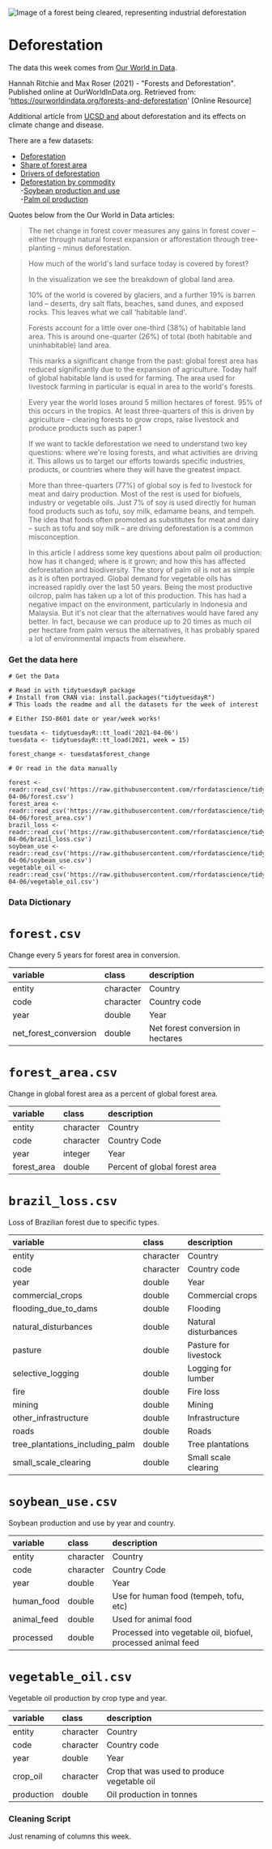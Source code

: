 ![Image of a forest being cleared, representing industrial deforestation](https://ucsdnews.ucsd.edu/news_uploads/deforestation-2.jpg)

# Deforestation

The data this week comes from [Our World in Data](https://ourworldindata.org/forests-and-deforestation).

Hannah Ritchie and Max Roser (2021) - "Forests and Deforestation". Published online at OurWorldInData.org. Retrieved from: 'https://ourworldindata.org/forests-and-deforestation' [Online Resource]

Additional article from [UCSD and](https://ucsdnews.ucsd.edu/feature/deforestation-drives-disease-climate-change-and-its-happening-at-a-rapid-rate) about deforestation and its effects on climate change and disease.

There are a few datasets:  

- [Deforestation](https://ourworldindata.org/deforestation)  
- [Share of forest area](https://ourworldindata.org/forest-area)  
- [Drivers of deforestation](https://ourworldindata.org/drivers-of-deforestation)  
- [Deforestation by commodity](https://ourworldindata.org/grapher/deforestation-by-commodity)  
-[Soybean production and use](https://ourworldindata.org/soy)  
-[Palm oil production](https://ourworldindata.org/palm-oil)  

Quotes below from the Our World in Data articles:

> The net change in forest cover measures any gains in forest cover – either through natural forest expansion or afforestation through tree-planting – minus deforestation.

> How much of the world's land surface today is covered by forest?
> 
> In the visualization we see the breakdown of global land area.
> 
> 10% of the world is covered by glaciers, and a further 19% is barren land – deserts, dry salt flats, beaches, sand dunes, and exposed rocks. This leaves what we call ‘habitable land'. 
>
> Forests account for a little over one-third (38%) of habitable land area. This is around one-quarter (26%) of total (both habitable and uninhabitable) land area.
>
> This marks a significant change from the past: global forest area has reduced significantly due to the expansion of agriculture. Today half of global habitable land is used for farming. The area used for livestock farming in particular is equal in area to the world's forests.

> Every year the world loses around 5 million hectares of forest. 95% of this occurs in the tropics. At least three-quarters of this is driven by agriculture – clearing forests to grow crops, raise livestock and produce products such as paper.1
> 
> If we want to tackle deforestation we need to understand two key questions: where we're losing forests, and what activities are driving it. This allows us to target our efforts towards specific industries, products, or countries where they will have the greatest impact.

> More than three-quarters (77%) of global soy is fed to livestock for meat and dairy production. Most of the rest is used for biofuels, industry or vegetable oils. Just 7% of soy is used directly for human food products such as tofu, soy milk, edamame beans, and tempeh. The idea that foods often promoted as substitutes for meat and dairy – such as tofu and soy milk – are driving deforestation is a common misconception.
>
> In this article I address some key questions about palm oil production: how has it changed; where is it grown; and how this has affected deforestation and biodiversity. The story of palm oil is not as simple as it is often portrayed. Global demand for vegetable oils has increased rapidly over the last 50 years. Being the most productive oilcrop, palm has taken up a lot of this production. This has had a negative impact on the environment, particularly in Indonesia and Malaysia. But it's not clear that the alternatives would have fared any better. In fact, because we can produce up to 20 times as much oil per hectare from palm versus the alternatives, it has probably spared a lot of environmental impacts from elsewhere.

### Get the data here

```{r}
# Get the Data

# Read in with tidytuesdayR package 
# Install from CRAN via: install.packages("tidytuesdayR")
# This loads the readme and all the datasets for the week of interest

# Either ISO-8601 date or year/week works!

tuesdata <- tidytuesdayR::tt_load('2021-04-06')
tuesdata <- tidytuesdayR::tt_load(2021, week = 15)

forest_change <- tuesdata$forest_change

# Or read in the data manually

forest <- readr::read_csv('https://raw.githubusercontent.com/rfordatascience/tidytuesday/main/data/2021/2021-04-06/forest.csv')
forest_area <- readr::read_csv('https://raw.githubusercontent.com/rfordatascience/tidytuesday/main/data/2021/2021-04-06/forest_area.csv')
brazil_loss <- readr::read_csv('https://raw.githubusercontent.com/rfordatascience/tidytuesday/main/data/2021/2021-04-06/brazil_loss.csv')
soybean_use <- readr::read_csv('https://raw.githubusercontent.com/rfordatascience/tidytuesday/main/data/2021/2021-04-06/soybean_use.csv')
vegetable_oil <- readr::read_csv('https://raw.githubusercontent.com/rfordatascience/tidytuesday/main/data/2021/2021-04-06/vegetable_oil.csv')

```
### Data Dictionary

# `forest.csv`

Change every 5 years for forest area in conversion.

|variable              |class     |description |
|:---------------------|:---------|:-----------|
|entity                |character | Country |
|code                  |character | Country code |
|year                  |double    | Year |
|net_forest_conversion |double    | Net forest conversion in hectares|

# `forest_area.csv`

Change in global forest area as a percent of global forest area.

|variable    |class     |description |
|:-----------|:---------|:-----------|
|entity      |character | Country|
|code        |character | Country Code |
|year        |integer   | Year |
|forest_area |double    | Percent of global forest area |

# `brazil_loss.csv`

Loss of Brazilian forest due to specific types.

|variable                        |class     |description |
|:-------------------------------|:---------|:-----------|
|entity                          |character | Country |
|code                            |character | Country code |
|year                            |double    | Year |
|commercial_crops                |double    | Commercial crops |
|flooding_due_to_dams            |double    | Flooding |
|natural_disturbances            |double    | Natural disturbances |
|pasture                         |double    | Pasture for livestock |
|selective_logging               |double    | Logging for lumber |
|fire                            |double    | Fire loss |
|mining                          |double    | Mining|
|other_infrastructure            |double    | Infrastructure |
|roads                           |double    | Roads |
|tree_plantations_including_palm |double    | Tree plantations |
|small_scale_clearing            |double    | Small scale clearing |

# `soybean_use.csv`

Soybean production and use by year and country.

|variable    |class     |description |
|:-----------|:---------|:-----------|
|entity      |character | Country|
|code        |character | Country Code |
|year        |double    | Year |
|human_food  |double    | Use for human food (tempeh, tofu, etc) |
|animal_feed |double    | Used for animal food |
|processed   |double    | Processed into vegetable oil, biofuel, processed animal feed |

# `vegetable_oil.csv`

Vegetable oil production by crop type and year.

|variable   |class     |description |
|:----------|:---------|:-----------|
|entity     |character | Country |
|code       |character | Country code |
|year       |double    | Year |
|crop_oil   |character | Crop that was used to produce vegetable oil |
|production |double    | Oil production in tonnes |

### Cleaning Script

Just renaming of columns this week.

